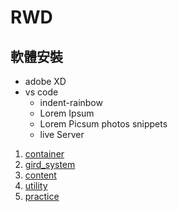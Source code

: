 # RWD
## 軟體安裝
- adobe XD
- vs code
	- indent-rainbow
	- Lorem Ipsum
	- Lorem Picsum photos snippets
	- live Server
  

1. [container](./1bootstrap_container)
2. [gird_system](./2bootstrap_gridSystem)
3. [content](./3content)
4. [utility](./4utility)
5. [practice](./5practice)